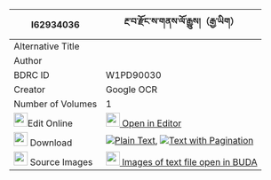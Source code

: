 |I62934036|རྔ་བ་རྫོང་ས་གནས་ལོ་རྒྱུས།（རྒྱ་ཡིག） 
| --- | --- 
|Alternative Title |
|Author | 
|BDRC ID | W1PD90030
|Creator | Google OCR
|Number of Volumes| 1
|<img width="25" src="https://img.icons8.com/color/25/000000/edit-property.png">Edit Online| [<img width="25" src="https://avatars.githubusercontent.com/u/45091458?s=200&v=4"> Open in Editor](http://editor.openpecha.org/I62934036)
|<img width="25" src="https://img.icons8.com/fluent/48/000000/download-2.png"/>  Download | [![](https://img.icons8.com/color/20/000000/txt.png)Plain Text](https://github.com/Openpecha/I62934036/releases/download/v1/ngawa_dzong_sane_logyu_gyayik_plain_I62934036.zip), [![](https://img.icons8.com/color/20/000000/txt.png)Text with Pagination](https://github.com/Openpecha/I62934036/releases/download/v1/ngawa_dzong_sane_logyu_gyayik_pages_I62934036.zip)
|<img width="25" src="https://img.icons8.com/plasticine/100/000000/pictures-folder.png"/>  Source Images | [<img width="25" src="https://library.bdrc.io/icons/BUDA-small.svg"> Images of text file open in BUDA](https://library.bdrc.io/show/bdr:W1PD90030)